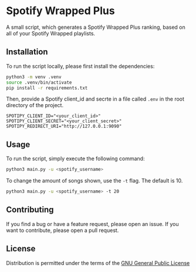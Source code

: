 # Spotify Wrapped Plus

A small script, which generates a Spotify Wrapped Plus ranking, based on all of your Spotify Wrapped playlists.

## Installation
To run the script locally, please first install the dependencies:

```bash
python3 -m venv .venv
source .venv/bin/activate
pip install -r requirements.txt
```

Then, provide a Spotify client_id and secrte in a file called `.env` in the root directory of the project.
```
SPOTIPY_CLIENT_ID="<your_client_id>"
SPOTIPY_CLIENT_SECRET="<your_client_secret>"
SPOTIPY_REDIRECT_URI="http://127.0.0.1:9090"
```
## Usage
To run the script, simply execute the following command:
```bash
python3 main.py -u <spotify_username>
```

To change the amount of songs shown, use the `-t` flag. The default is 10.
```bash
python3 main.py -u <spotify_username> -t 20
```

## Contributing
If you find a bug or have a feature request, please open an issue. If you want to contribute, please open a pull request.

## License
Distribution is permitted under the terms of the [GNU General Public License](https://www.gnu.org/licenses/gpl-3.0.en.html)